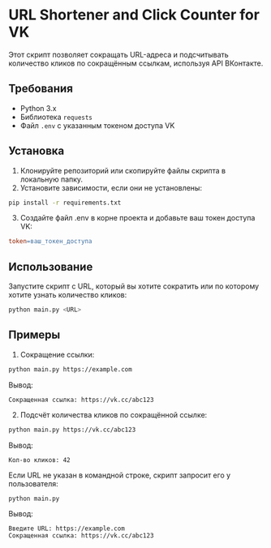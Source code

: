 # URL Shortener and Click Counter for VK

Этот скрипт позволяет сокращать URL-адреса и подсчитывать количество кликов по сокращённым ссылкам, используя API ВКонтакте.

## Требования

- Python 3.x
- Библиотека `requests`
- Файл `.env` с указанным токеном доступа VK

## Установка

1. Клонируйте репозиторий или скопируйте файлы скрипта в локальную папку.
2. Установите зависимости, если они не установлены:
```bash
pip install -r requirements.txt
```

3. Создайте файл .env в корне проекта и добавьте ваш токен доступа VK:
```makefile
token=ваш_токен_доступа
```

## Использование
Запустите скрипт с URL, который вы хотите сократить или по которому хотите узнать количество кликов:
```bash
python main.py <URL>
```
## Примеры

1. Сокращение ссылки:   
```bash
python main.py https://example.com
```
Вывод:
```arduino
Сокращенная ссылка: https://vk.cc/abc123
```
2. Подсчёт количества кликов по сокращённой ссылке:
```bash
python main.py https://vk.cc/abc123
```
Вывод:
```arduino
Кол-во кликов: 42
```
Если URL не указан в командной строке, скрипт запросит его у пользователя:
```bash
python main.py
```
Вывод:
```arduino
Введите URL: https://example.com
Сокращенная ссылка: https://vk.cc/abc123
```
